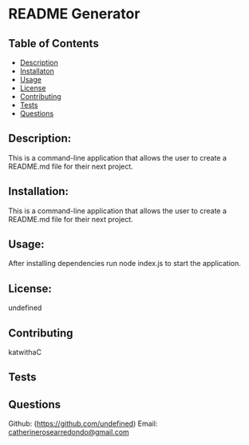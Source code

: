 # README Generator

  
  ## Table of Contents

  * [Description](#description)
  * [Installaton](#installation)
  * [Usage](#usage)
  * [License](#license)
  * [Contributing](#contributing)
  * [Tests](#tests)
  * [Questions](#questions)

  ## Description:
  This is a command-line application that allows the user to create a README.md file for their next project.

  ## Installation:
  This is a command-line application that allows the user to create a README.md file for their next project.

  ## Usage:
  After installing dependencies run node index.js to start the application.

  ## License:
  undefined

  ## Contributing
  katwithaC

  ## Tests
  

  ## Questions
 Github: (https://github.com/undefined)
 Email: catherinerosearredondo@gmail.com

